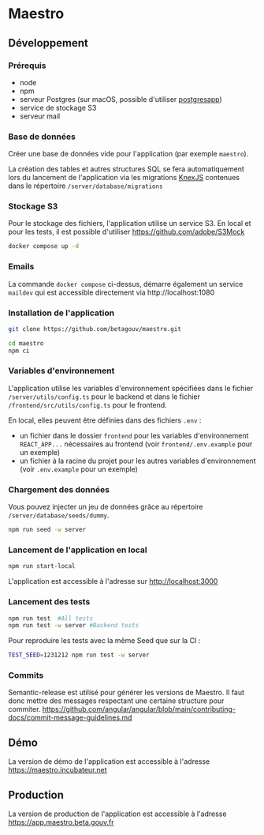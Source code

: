 # Maestro

## Développement

### Prérequis

- node
- npm
- serveur Postgres (sur macOS, possible d'utiliser [postgresapp](https://postgresapp.com>))
- service de stockage S3
- serveur mail 

### Base de données

Créer une base de données vide pour l'application (par exemple `maestro`).

La création des tables et autres structures SQL se fera automatiquement lors du lancement de l'application via les migrations [KnexJS](http://knexjs.org/#Migrations) contenues dans le répertoire `/server/database/migrations`

### Stockage S3

Pour le stockage des fichiers, l'application utilise un service S3.
En local et pour les tests, il est possible d'utiliser https://github.com/adobe/S3Mock

```bash
docker compose up -d
```

### Emails

La commande `docker compose` ci-dessus, démarre également un service `maildev` qui est accessible directement via http://localhost:1080


### Installation de l'application

```bash
git clone https://github.com/betagouv/maestro.git

cd maestro
npm ci
```

### Variables d'environnement

L'application utilise les variables d'environnement spécifiées dans le fichier `/server/utils/config.ts` pour le backend et dans le fichier `/frontend/src/utils/config.ts` pour le frontend.


En local, elles peuvent être définies dans des fichiers `.env` :

- un fichier dans le dossier `frontend` pour les variables d'environnement `REACT_APP...` nécessaires au frontend (voir `frontend/.env.example` pour un exemple)
- un fichier à la racine du projet pour les autres variables d'environnement (voir `.env.example` pour un exemple)

### Chargement des données

Vous pouvez injecter un jeu de données grâce au répertoire `/server/database/seeds/dummy`.

```bash
npm run seed -w server
```

### Lancement de l'application en local

```bash
npm run start-local
```

L'application est accessible à l'adresse sur <http://localhost:3000>

### Lancement des tests

```bash
npm run test  #All tests
npm run test -w server #Backend tests
```

Pour reproduire les tests avec la même Seed que sur la CI :

```bash
TEST_SEED=1231212 npm run test -w server
```

### Commits

Semantic-release est utilisé pour générer les versions de Maestro.
Il faut donc mettre des messages respectant une certaine structure pour commiter.
<https://github.com/angular/angular/blob/main/contributing-docs/commit-message-guidelines.md>

## Démo

La version de démo de l'application est accessible à l'adresse <https://maestro.incubateur.net>

## Production

La version de production de l'application est accessible à l'adresse <https://app.maestro.beta.gouv.fr>
